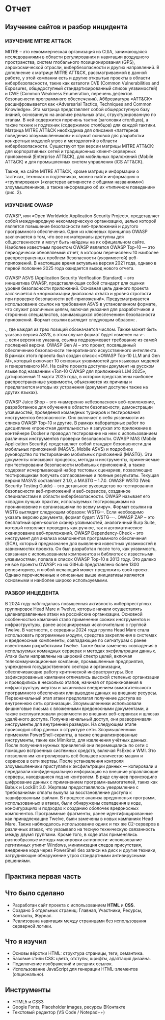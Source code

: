 # Отчет
## Изучение сайтов и разбор инцидента  


### ИЗУЧЕНИЕ MITRE ATT&CK
MITRE – это некоммерческая организация из США, занимающаяся исследованиями в области регулирования и навигации воздушного пространства, систем глобального позиционирования (GPS), аэрокосмической отрасли, кибербезопасности и других направлений. 
В дополнение к матрице MITRE ATT&CK, рассматриваемой в данной работе, у этой компании есть и другие открытые проекты в области кибербезопасности, такие как каталоги CVE (Common Vulnerabilities and Exposures, общедоступный стандартизированный список уязвимостей) и CWE (Common Weakness Enumeration, перечень дефектов безопасности программного обеспечения).
Аббревиатура «ATT&CK» расшифровывается как «Adversarial Tactics, Techniques and Common Knowledge». Эта матрица представляет собой общедоступную базу знаний, основанную на анализе реальных атак, структурированную по этапам. В ней содержится перечень тактик (заголовки столбцов), а также техник и подтехник (содержимое столбцов) для каждой тактики. 
Матрица MITRE ATT&CK необходима для описания «паттернов поведения злоумышленников» и служит основой для разработки конкретных моделей угроз и методологий в области кибербезопасности. Существуют три версии матрицы MITRE ATT&CK: для корпоративных сетей и традиционных клиент-серверных приложений (Enterprise ATT&CK), для мобильных приложений (Mobile ATT&CK) и для промышленных систем управления (ICS ATT&CK).

Также, на сайте MITRE ATT&CK, кроме матриц и информации о тактиках, техниках и подтехниках, можно найти информацию о «группировках» («кластерах активности с общими названиями») злоумышленников, а также информацию об их «типичном поведении» (рис. 2).

### ИЗУЧЕНИЕ OWASP
OWASP, или «Open Worldwide Application Security Project», представляет собой международную некоммерческую организацию, целью которой является повышение безопасности веб-приложений и другого программного обеспечения. Один из ключевых принципов OWASP заключается в том, что все их материалы доступны для общественности и могут быть найдены на их официальном сайте.
Наиболее известным проектом OWASP является OWASP Top-10 — это периодически обновляемый отчет, в котором перечислены 10 наиболее распространенных проблем безопасности (уязвимостей) веб-приложений. В настоящее время актуальна версия 2021 года, однако в первой половине 2025 года ожидается выход нового отчета.

OWASP ASVS (Application Security Verification Standard) – это инициатива OWASP, представляющая собой стандарт для оценки уровня безопасности приложений. Основная цель данного проекта заключается в «нормализации диапазона охвата и уровня строгости при проверке безопасности веб-приложений».
Предусматривается использование ссылок на требования ASVS в установленном формате, что служит различным целям, включая указания для разработчиков и сторонних специалистов, занимающихся обеспечением безопасности приложений. Формат ссылки выглядит следующим образом: <chapter>.<section>.<requirement>, где каждая из трех позиций обозначается числом. Также может быть указана версия ASVS, в этом случае формат будет изменен на v<version>-<chapter>.<section>.<requirement>; если версия не указана, ссылка подразумевает требование из самой последней версии.
OWASP Gen AI – это проект, посвященный обеспечению безопасности генеративного искусственного интеллекта. В рамках этого проекта был создан список «OWASP Top-10 LLM and Gen AI», который включает 10 основных уязвимостей для языковых моделей и генеративного ИИ. На сайте проекта доступен документ на русском языке под названием «Топ-10 OWASP для приложений LLM 2025», датированный 11 марта 2025 года, в котором представлены наиболее распространенные уязвимости, объясняются их причины и предлагаются методы их устранения (документ доступен также на других языках).

OWASP Juice Shop – это «намеренно небезопасное» веб-приложение, разработанное для обучения в области безопасности, демонстрации уязвимостей, проведения командных турниров и тестирования инструментов безопасности. Оно включает в себя уязвимости из списка OWASP Top-10 и другие. В рамках лабораторных работ по дисциплине «проектная деятельность» я запускал это приложение в контейнере Docker и проводил тестирование на нем с использованием различных инструментов проверки безопасности.
OWASP MAS (Mobile Application Security) представляет собой стандарт безопасности для мобильных приложений (MASVS, Mobile ASVS) и подробное руководство по тестированию мобильных приложений (MASTG). Эти документы описывают процессы, методы и инструменты, применяемые при тестировании безопасности мобильных приложений, а также содержат исчерпывающий набор тестовых сценариев, позволяющих тестировщикам получать согласованные и полные результаты. Текущая версия MASVS составляет 2.1.0, а MASTG – 1.7.0.
OWASP WSTG (Web Security Testing Guide) – это детальное руководство по тестированию безопасности веб-приложений и веб-сервисов, созданное специалистами в области кибербезопасности. OWASP называет его «сводом лучших практик, используемых тестировщиками на проникновение и организациями по всему миру». Формат ссылки на WSTG выглядит следующим образом: WSTG-<category>-<number>. Если необходимо указать версию документа, формат будет: WSTG-<version>-<category>-<number>.
OWASP ZAP – это бесплатный open-source сканер уязвимостей, аналогичный Burp Suite, который позволяет проводить как ручное, так и автоматическое сканирование веб-приложений. 
OWASP Dependency-Check – это инструмент для анализа компонентов программного обеспечения (SCA), который предназначен для выявления известных уязвимостей в зависимостях проекта. Он был разработан после того, как уязвимость, связанная с использованием компонентов и библиотек с известными уязвимостями, попала в список OWASP Top-10 в 2013 году.
Это далеко не все проекты OWASP: на их GitHub представлено более 1300 репозиториев, и любой желающий может предложить свой проект. Однако перечисленные и описанные выше инициативы являются основными и наиболее широко используемыми.




### РАЗБОР ИНЦЕДЕНТА
В 2024 году наблюдалась повышенная активность киберпреступных группировок Head Mare и Twelve, которые начали осуществлять целенаправленные атаки на российские организации. Основной особенностью кампаний стало применение схожих инструментов и инфраструктуры, ранее ассоциируемых исключительно с группой Twelve. В частности, с середины 2024 года группа Head Mare стала использовать программные модули, средства закрепления в системах и вредоносные компоненты, совпадающие по сигнатурам с ранее известными разработками Twelve. Также были замечены совпадения в используемых командных серверах и методах эксфильтрации данных.
Атаки были направлены на широкий спектр целей, включая телекоммуникационные компании, промышленные предприятия, учреждения государственного сектора и организации, обеспечивающие работу критической инфраструктуры. Все зафиксированные кампании отличались высокой степенью организации и проводились в несколько этапов, начиная от проникновения в инфраструктуру жертвы и заканчивая внедрением вымогательского программного обеспечения или выводом данных на внешние ресурсы.
Первоначальный этап атаки предполагал получение доступа во внутреннюю сеть организации. Злоумышленники использовали фишинговые письма с вложенными вредоносными документами, а также эксплуатировали уязвимости во внешних веб-сервисах и шлюзах удалённого доступа. Получив начальный доступ, они разворачивали инструменты для внутренней разведки.
На следующем этапе происходил сбор данных о структуре сети. Злоумышленники применяли PowerShell-скрипты, а также специализированные инструменты, такие как Mimikatz, для извлечения учётных данных. После получения нужных привилегий они перемещались по сети с помощью встроенных системных средств, включая PsExec и WMI. Это позволяло им контролировать всё большее количество машин и сервисов в сети жертвы.
После установления контроля злоумышленники приступали к эксфильтрации данных — копировали и передавали конфиденциальную информацию на внешние управляющие серверы, находящиеся под их контролем. В ряде случаев происходило шифрование данных с применением программ-вымогателей, таких как Babuk и LockBit 3.0. Жертвам предоставлялось уведомление с требованиями оплаты выкупа за восстановление доступа к зашифрованным файлам.
В процессе анализа вредоносных программ, использованных в атаках, были обнаружены совпадения в коде, конфигурациях и подходах к созданию оболочек вредоносных компонентов. Программные фрагменты, ранее идентифицированные как принадлежащие Twelve, были замечены в новых кампаниях Head Mare. Также наблюдалось использование одних и тех же C2-серверов в различных атаках, что указывало на тесную техническую связанность между двумя группами.
Кроме того, в ходе атак применялись разнообразные методы маскировки активности: использование легитимных утилит Windows, минимизация следов присутствия, внедрение кода через PowerShell без записи на диск и другие техники, затрудняющие обнаружение угроз стандартными антивирусными решениями.

## Практика первая часть
## Что было сделано
- Разработан сайт проекта с использованием **HTML** и **CSS**.
- Создано 5 отдельных страниц: Главная, Участники, Ресурсы, Контакты, Журнал.
- Реализована навигация между страницами без использования серверной логики.

## Что я изучил
- Основы вёрстки HTML: структура страницы, теги, семантика.
- Базовые стили CSS: цвета, отступы, шрифты, адаптация дизайна.
- Подключение изображений и внешних ссылок.
- Использование JavaScript для генерации HTML-элементов (опционально).

## Инструменты
- HTML5 и CSS3
- Google Fonts, Placeholder images, ресурсы ВКонтакте
- Текстовый редактор (VS Code / Notepad++)
